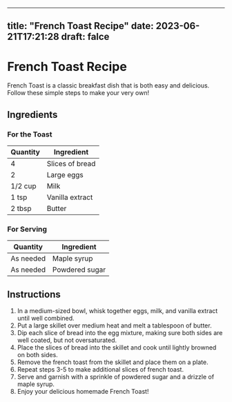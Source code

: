 
---
title: "French Toast Recipe"
date: 2023-06-21T17:21:28
draft: falce
---

# French Toast Recipe

French Toast is a classic breakfast dish that is both easy and delicious. Follow these simple steps to make your very own!

## Ingredients

### For the Toast
| Quantity | Ingredient |
| --- | --- |
| 4 | Slices of bread |
| 2 | Large eggs |
| 1/2 cup | Milk |
| 1 tsp | Vanilla extract |
| 2 tbsp | Butter |

### For Serving
| Quantity | Ingredient |
| --- | --- |
| As needed | Maple syrup |
| As needed | Powdered sugar |

## Instructions

1. In a medium-sized bowl, whisk together eggs, milk, and vanilla extract until well combined.
2. Put a large skillet over medium heat and melt a tablespoon of butter.
3. Dip each slice of bread into the egg mixture, making sure both sides are well coated, but not oversaturated.
4. Place the slices of bread into the skillet and cook until lightly browned on both sides.
5. Remove the french toast from the skillet and place them on a plate.
6. Repeat steps 3-5 to make additional slices of french toast.
7. Serve and garnish with a sprinkle of powdered sugar and a drizzle of maple syrup.
8. Enjoy your delicious homemade French Toast!
